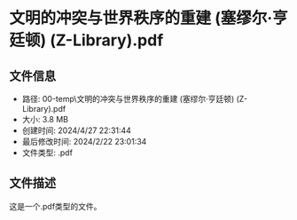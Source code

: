 ﻿# 文明的冲突与世界秩序的重建 (塞缪尔·亨廷顿) (Z-Library).pdf

## 文件信息
- 路径: 00-temp\文明的冲突与世界秩序的重建 (塞缪尔·亨廷顿) (Z-Library).pdf
- 大小: 3.8 MB
- 创建时间: 2024/4/27 22:31:44
- 最后修改时间: 2024/2/22 23:01:34
- 文件类型: .pdf

## 文件描述
这是一个.pdf类型的文件。

